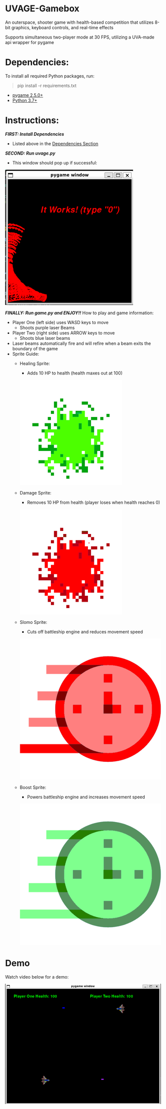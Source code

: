 # UVAGE-Gamebox
An outerspace, shooter game with health-based competition that utilizes 8-bit graphics, keyboard controls, and real-time effects

Supports simultaneous two-player mode at 30 FPS, utilizing a UVA-made api wrapper for pygame

# Dependencies:

To install all required Python packages, run:  
> pip install -r requirements.txt
- [pygame 2.5.0+](https://www.pygame.org/wiki/GettingStarted)
- [Python 3.7+](https://www.python.org/downloads/)

# Instructions:
**<em>FIRST: Install Dependencies</em>**

 - Listed above in the [Dependencies Section](https://github.com/kodarfour/UVAGE-Gamebox/tree/main?tab=readme-ov-file#dependencies)

**<em>SECOND: Run uvage.py</em>**

 - This window should pop up if successful:

![uvage test popup image](https://github.com/kodarfour/UVAGE-Gamebox/blob/main/uvagewindow.png?raw=true)

**<em>FINALLY: Run game.py and ENJOY!!</em>**
How to play and game information:
 - Player One (left side) uses WASD keys to move
   - Shoots purple laser Beams
 - Player Two (right side) uses ARROW keys to move
   - Shoots blue laser beams
 - Laser beams automatically fire and will refire when a beam exits the boundary of the game
 - Sprite Guide:
   - Healing Sprite:
     - Adds 10 HP to health (health maxes out at 100)
     
     ![healthsprite image](https://github.com/kodarfour/UVAGE-Gamebox/blob/main/healthSprite.png?raw=true)
   - Damage Sprite:
     - Removes 10 HP from health (player loses when health reaches 0)
     
     ![damagesprite image](https://github.com/kodarfour/UVAGE-Gamebox/blob/main/damageSprite.png?raw=true)
   - Slomo Sprite:
     - Cuts off battleship engine and reduces movement speed
     
     ![slomosprite image](https://github.com/kodarfour/UVAGE-Gamebox/blob/main/slomoSprite.png?raw=true)
   - Boost Sprite:
     - Powers battleship engine and increases movement speed
     
     ![boostsprite image](https://github.com/kodarfour/UVAGE-Gamebox/blob/main/speedSprite.png?raw=true)

# Demo 

Watch video below for a demo:

[![Demo video thumbnail](https://github.com/kodarfour/UVAGE-Gamebox/blob/main/demothumbnail.png?raw=true)](https://www.youtube.com/watch?v=dvznsLTuLQg)